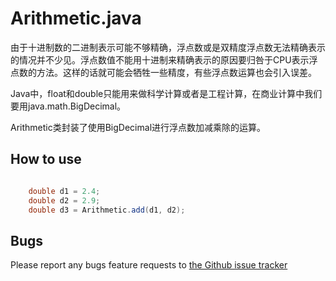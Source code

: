 # Arithmetic.java

由于十进制数的二进制表示可能不够精确，浮点数或是双精度浮点数无法精确表示的情况并不少见。浮点数值不能用十进制来精确表示的原因要归咎于CPU表示浮点数的方法。这样的话就可能会牺牲一些精度，有些浮点数运算也会引入误差。

Java中，float和double只能用来做科学计算或者是工程计算，在商业计算中我们要用java.math.BigDecimal。

Arithmetic类封装了使用BigDecimal进行浮点数加减乘除的运算。

## How to use

``` java

    double d1 = 2.4;
    double d2 = 2.9;
    double d3 = Arithmetic.add(d1, d2);

```

## Bugs

Please report any bugs feature requests to [the Github issue tracker](https://github.com/xylsh/Utilities/issues)

